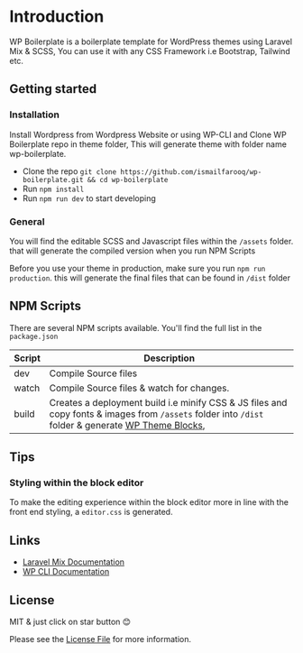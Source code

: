 # Introduction

WP Boilerplate is a boilerplate template for WordPress themes using Laravel Mix & SCSS, You can use it with any CSS Framework i.e Bootstrap, Tailwind etc.

## Getting started

### Installation

Install Wordpress from Wordpress Website or using WP-CLI and Clone WP Boilerplate repo in theme folder, This will generate theme with folder name wp-boilerplate.

* Clone the repo `git clone https://github.com/ismailfarooq/wp-boilerplate.git && cd wp-boilerplate`
* Run `npm install`
* Run `npm run dev` to start developing

### General

You will find the editable SCSS and Javascript files within the `/assets` folder. that will generate the compiled version when you run NPM Scripts

Before you use your theme in production, make sure you run `npm run production`. this will generate the final files that can be found in `/dist` folder

## NPM Scripts

There are several NPM scripts available. You'll find the full list in the `package.json` 

| Script     | Description                                                                    |
|------------|--------------------------------------------------------------------------------|
| dev        | Compile Source files |
| watch      | Compile Source files & watch for changes. |
| build      | Creates a deployment build i.e minify CSS & JS files and copy fonts & images from `/assets` folder into `/dist` folder & generate [WP Theme Blocks](https://developer.wordpress.org/block-editor/getting-started/tutorial/#cleaning-up), |



## Tips

### Styling within the block editor

To make the editing experience within the block editor more in line with the front end styling, a `editor.css` is generated.

## Links


* [Laravel Mix Documentation](https://laravel-mix.com)
* [WP CLI Documentation](https://developer.wordpress.org/cli/commands/)

## License

MIT & just click on star button :blush:

Please see the [License File](/LICENSE) for more information.